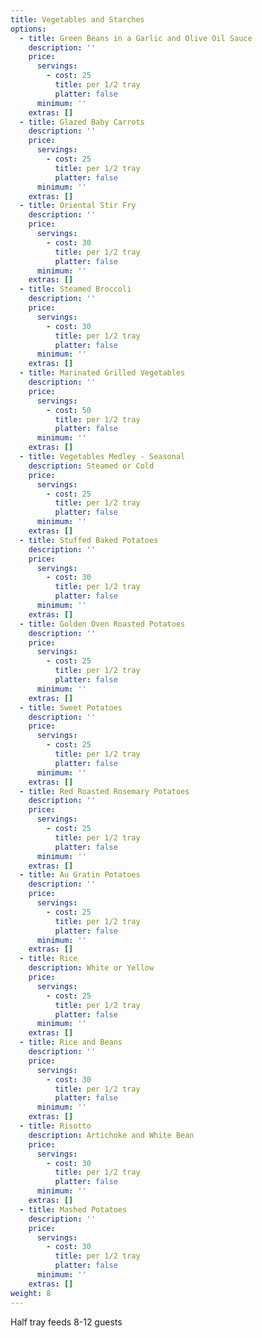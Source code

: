 ```yaml
---
title: Vegetables and Starches
options:
  - title: Green Beans in a Garlic and Olive Oil Sauce
    description: ''
    price:
      servings:
        - cost: 25
          title: per 1/2 tray
          platter: false
      minimum: ''
    extras: []
  - title: Glazed Baby Carrots
    description: ''
    price:
      servings:
        - cost: 25
          title: per 1/2 tray
          platter: false
      minimum: ''
    extras: []
  - title: Oriental Stir Fry
    description: ''
    price:
      servings:
        - cost: 30
          title: per 1/2 tray
          platter: false
      minimum: ''
    extras: []
  - title: Steamed Broccoli
    description: ''
    price:
      servings:
        - cost: 30
          title: per 1/2 tray
          platter: false
      minimum: ''
    extras: []
  - title: Marinated Grilled Vegetables
    description: ''
    price:
      servings:
        - cost: 50
          title: per 1/2 tray
          platter: false
      minimum: ''
    extras: []
  - title: Vegetables Medley - Seasonal
    description: Steamed or Cold
    price:
      servings:
        - cost: 25
          title: per 1/2 tray
          platter: false
      minimum: ''
    extras: []
  - title: Stuffed Baked Potatoes
    description: ''
    price:
      servings:
        - cost: 30
          title: per 1/2 tray
          platter: false
      minimum: ''
    extras: []
  - title: Golden Oven Roasted Potatoes
    description: ''
    price:
      servings:
        - cost: 25
          title: per 1/2 tray
          platter: false
      minimum: ''
    extras: []
  - title: Sweet Potatoes
    description: ''
    price:
      servings:
        - cost: 25
          title: per 1/2 tray
          platter: false
      minimum: ''
    extras: []
  - title: Red Roasted Rosemary Potatoes
    description: ''
    price:
      servings:
        - cost: 25
          title: per 1/2 tray
          platter: false
      minimum: ''
    extras: []
  - title: Au Gratin Potatoes
    description: ''
    price:
      servings:
        - cost: 25
          title: per 1/2 tray
          platter: false
      minimum: ''
    extras: []
  - title: Rice
    description: White or Yellow
    price:
      servings:
        - cost: 25
          title: per 1/2 tray
          platter: false
      minimum: ''
    extras: []
  - title: Rice and Beans
    description: ''
    price:
      servings:
        - cost: 30
          title: per 1/2 tray
          platter: false
      minimum: ''
    extras: []
  - title: Risotto
    description: Artichoke and White Bean
    price:
      servings:
        - cost: 30
          title: per 1/2 tray
          platter: false
      minimum: ''
    extras: []
  - title: Mashed Potatoes
    description: ''
    price:
      servings:
        - cost: 30
          title: per 1/2 tray
          platter: false
      minimum: ''
    extras: []
weight: 8
---
```

Half tray feeds 8-12 guests
